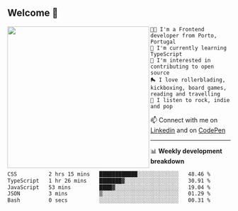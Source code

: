 ## Welcome 👋

<img align="left" src="https://github.com/saraiovieira/saraiovieira/assets/74243584/32f0e061-fcbb-45fe-8361-571943f17664" width="320"/>

```
👩‍💻 I'm a Frontend developer from Porto, Portugal
🌱 I'm currently learning TypeScript
🚩 I'm interested in contributing to open source
🛼 I love rollerblading, kickboxing, board games, reading and travelling
🎵 I listen to rock, indie and pop
```
📫 Connect with me on [Linkedin](https://www.linkedin.com/in/sara-vieira-frontend-developer/) and on [CodePen](https://codepen.io/saraiovieira)

-------

📊 **Weekly development breakdown**

<!--START_SECTION:waka-->

```txt
CSS          2 hrs 15 mins   ████████████░░░░░░░░░░░░░   48.46 %
TypeScript   1 hr 26 mins    ███████▓░░░░░░░░░░░░░░░░░   30.91 %
JavaScript   53 mins         ████▓░░░░░░░░░░░░░░░░░░░░   19.04 %
JSON         3 mins          ▒░░░░░░░░░░░░░░░░░░░░░░░░   01.29 %
Bash         0 secs          ░░░░░░░░░░░░░░░░░░░░░░░░░   00.31 %
```

<!--END_SECTION:waka-->

